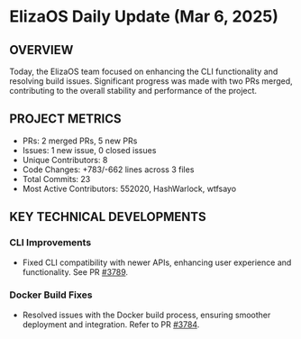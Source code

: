 # ElizaOS Daily Update (Mar 6, 2025)

## OVERVIEW

Today, the ElizaOS team focused on enhancing the CLI functionality and resolving build issues. Significant progress was made with two PRs merged, contributing to the overall stability and performance of the project.

## PROJECT METRICS

- PRs: 2 merged PRs, 5 new PRs
- Issues: 1 new issue, 0 closed issues
- Unique Contributors: 8
- Code Changes: +783/-662 lines across 3 files
- Total Commits: 23
- Most Active Contributors: 552020, HashWarlock, wtfsayo

## KEY TECHNICAL DEVELOPMENTS

### CLI Improvements

- Fixed CLI compatibility with newer APIs, enhancing user experience and functionality. See PR [#3789](https://github.com/elizaos/eliza/pull/3789).

### Docker Build Fixes

- Resolved issues with the Docker build process, ensuring smoother deployment and integration. Refer to PR [#3784](https://github.com/elizaos/eliza/pull/3784).
